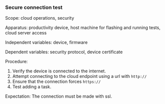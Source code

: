 ### Secure connection test
Scope: cloud operations, security

Apparatus: productivity device, host machine for flashing and running tests, cloud server access

Independent variables: device, firmware

Dependent variables: security protocol, device certificate

Procedure:

1. Verify the device is connected to the internet.
2. Attempt connecting to the cloud endpoint using a url with `http://`
3. Ensure that the connection forces `https://`
4. Test adding a task.

Expectation: The connection must be made with ssl.

